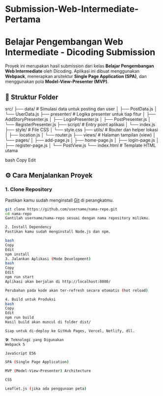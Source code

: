# Submission-Web-Intermediate-Pertama
# Belajar Pengembangan Web Intermediate - Dicoding Submission

Proyek ini merupakan hasil submission dari kelas **Belajar Pengembangan Web Intermediate** oleh Dicoding. Aplikasi ini dibuat menggunakan **Webpack**, menerapkan arsitektur **Single Page Application (SPA)**, dan menggunakan pola **Model-View-Presenter (MVP)**.

## 📁 Struktur Folder

src/
├── data/ # Simulasi data untuk posting dan user
│ ├── PostData.js
│ └── UserData.js
├── presenter/ # Logika presenter untuk tiap fitur
│ ├── AddStoryPresenter.js
│ ├── LoginPresenter.js
│ ├── PostPresenter.js
│ └── RegisterPresenter.js
├── script/ # Entry point aplikasi
│ └── index.js
├── style/ # File CSS
│ └── style.css
├── utils/ # Router dan helper lokasi
│ ├── location.js
│ └── router.js
├── views/ # Halaman tampilan (view)
│ └── pages/
│ ├── add-page.js
│ ├── home-page.js
│ ├── login-page.js
│ ├── register-page.js
│ └── PostView.js
└── index.html # Template HTML utama

bash
Copy
Edit

## ⚙️ Cara Menjalankan Proyek

### 1. Clone Repository
Pastikan kamu sudah menginstall [Git](https://git-scm.com/) di perangkatmu.

```bash
git clone https://github.com/username/nama-repo.git
cd nama-repo
Gantilah username/nama-repo sesuai dengan nama repository milikmu.

2. Install Dependency
Pastikan kamu sudah menginstall Node.js dan npm.

bash
Copy
Edit
npm install
3. Jalankan Aplikasi (Mode Development)
bash
Copy
Edit
npm run start
Aplikasi akan berjalan di http://localhost:8080/

Perubahan pada kode akan ter-refresh secara otomatis (hot reload)

4. Build untuk Produksi
bash
Copy
Edit
npm run build
Hasil build akan muncul di folder dist/

Siap untuk di-deploy ke GitHub Pages, Vercel, Netlify, dll.

🛠️ Teknologi yang Digunakan
Webpack 5

JavaScript ES6

SPA (Single Page Application)

MVP (Model-View-Presenter) Architecture

CSS

Leaflet.js (jika ada penggunaan peta)

